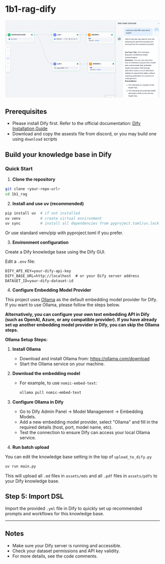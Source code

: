 # 1b1-rag-dify

![1b1-dify-workflow](assets/1b1-dify-workflow.png)

## Prerequisites

- Please install Dify first. Refer to the official documentation: [Dify Installation Guide](https://docs.dify.ai/en/getting-started/install-self-hosted/readme)
- Download and copy the assests file from discord, or you may build one using `download` scripts

## Build your knowledge base in Dify

### Quick Start

1. **Clone the repository**

```bash
git clone <your-repo-url>
cd 1b1_rag
```

2. **Install and use uv (recommended)**

```bash
pip install uv  # if not installed
uv venv         # create virtual environment
uv sync         # install all dependencies from pyproject.toml/uv.lock
```

Or use standard venv/pip with pyproject.toml if you prefer.

3. **Environment configuration**

Create a Dify knowledge base using the Dify GUI.

Edit a `.env` file:

```
DIFY_API_KEY=your-dify-api-key
DIFY_BASE_URL=http://localhost  # or your Dify server address
DATASET_ID=your-dify-dataset-id
```

4. **Configure Embedding Model Provider**

This project uses [Ollama](https://ollama.com/) as the default embedding model provider for Dify. If you want to use Ollama, please follow the steps below.

**Alternatively, you can configure your own text embedding API in Dify (such as OpenAI, Azure, or any compatible provider). If you have already set up another embedding model provider in Dify, you can skip the Ollama steps.**

**Ollama Setup Steps:**

1. **Install Ollama**

   - Download and install Ollama from: https://ollama.com/download
   - Start the Ollama service on your machine.

2. **Download the embedding model**

   - For example, to use `nomic-embed-text`:
     ```bash
     ollama pull nomic-embed-text
     ```

3. **Configure Ollama in Dify**

   - Go to Dify Admin Panel → Model Management → Embedding Models.
   - Add a new embedding model provider, select "Ollama" and fill in the required details (host, port, model name, etc).
   - Test the connection to ensure Dify can access your local Ollama service.

4. **Run batch upload**

You can edit the knowledge base setting in the top of `upload_to_dify.py`

```bash
uv run main.py
```

This will upload all `.md` files in `assets/mds` and all `.pdf` files in `assets/pdfs` to your Dify knowledge base.

## Step 5: Import DSL

Import the provided `.yml` file in Dify to quickly set up recommended prompts and workflows for this knowledge base.

---

## Notes

- Make sure your Dify server is running and accessible.
- Check your dataset permissions and API key validity.
- For more details, see the code comments.
